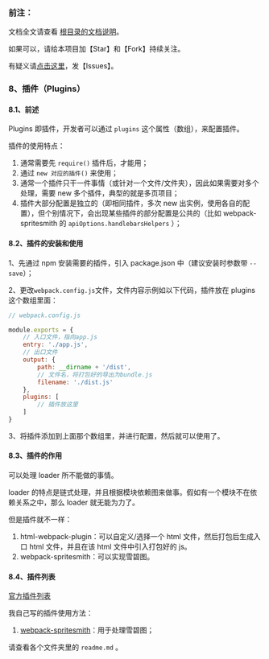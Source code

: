 ﻿<h3>前注：</h3>

文档全文请查看 [根目录的文档说明](https://github.com/qq20004604/webpack-study)。

如果可以，请给本项目加【Star】和【Fork】持续关注。

有疑义请[点击这里](https://github.com/qq20004604/webpack-study/issues)，发【Issues】。

<h3>8、插件（Plugins）</h3>

<h4>8.1、前述</h4>

Plugins 即插件，开发者可以通过 ``plugins`` 这个属性（数组），来配置插件。

插件的使用特点：

1. 通常需要先 ``require()`` 插件后，才能用；
2. 通过 ``new 对应的插件()`` 来使用；
3. 通常一个插件只干一件事情（或针对一个文件/文件夹），因此如果需要对多个处理，需要 new 多个插件，典型的就是多页项目；
4. 插件大部分配置是独立的（即相同插件，多次 new 出实例，使用各自的配置），但个别情况下，会出现某些插件的部分配置是公共的（比如 webpack-spritesmith 的 ``apiOptions.handlebarsHelpers`` ）；

<h4>8.2、插件的安装和使用</h4>

1、先通过 npm 安装需要的插件，引入 package.json 中（建议安装时参数带 ``--save``）；

2、更改``webpack.config.js``文件，文件内容示例如以下代码，插件放在 plugins 这个数组里面：

```javascript
// webpack.config.js

module.exports = {
    // 入口文件，指向app.js
    entry: './app.js',
    // 出口文件
    output: {
        path: __dirname + '/dist',
        // 文件名，将打包好的导出为bundle.js
        filename: './dist.js'
    },
    plugins: [
        // 插件放这里
    ]
}
```

3、将插件添加到上面那个数组里，并进行配置，然后就可以使用了。

<h4>8.3、插件的作用</h4>

可以处理 loader 所不能做的事情。

loader 的特点是链式处理，并且根据模块依赖图来做事。假如有一个模块不在依赖关系之中，那么 loader 就无能为力了。

但是插件就不一样：

1. html-webpack-plugin：可以自定义/选择一个 html 文件，然后打包后生成入口 html 文件，并且在该 html 文件中引入打包好的 js。
2. webpack-spritesmith：可以实现雪碧图。

<h4>8.4、插件列表</h4>

[官方插件列表](https://doc.webpack-china.org/plugins/)

我自己写的插件使用方法：

1. [webpack-spritesmith](https://github.com/qq20004604/webpack-study/tree/master/8%E3%80%81%E6%8F%92%E4%BB%B6/webpack-spritesmith)：用于处理雪碧图；

请查看各个文件夹里的 ``readme.md`` 。